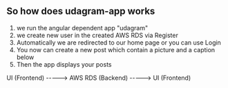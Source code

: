 
## So how does udagram-app works

1. we run the angular dependent app "udagram"
2. we create new user in the created AWS RDS via Register
3. Automatically we are redirected to our home page or you can use Login
4. You now can create a new post which contain a picture and a caption below
5. Then the app displays your posts

UI (Frontend) -----> AWS RDS (Backend) -----> UI (Frontend)